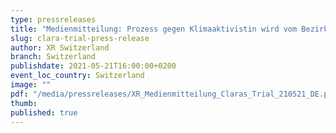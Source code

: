 ```yaml
---
type: pressreleases
title: "Medienmitteilung: Prozess gegen Klimaaktivistin wird vom Bezirksgericht zur grossen Sache erklärt"
slug: clara-trial-press-release
author: XR Switzerland
branch: Switzerland
publishdate: 2021-05-21T16:00:00+0200
event_loc_country: Switzerland
image: ""
pdf: "/media/pressreleases/XR_Medienmitteilung_Claras_Trial_210521_DE.pdf"
thumb: 
published: true
---
```

